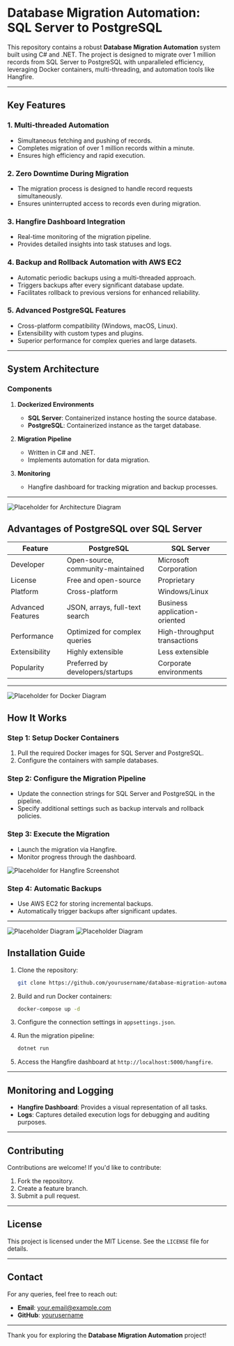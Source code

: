 # Database Migration Automation: SQL Server to PostgreSQL

This repository contains a robust **Database Migration Automation** system built using C# and .NET. The project is designed to migrate over 1 million records from SQL Server to PostgreSQL with unparalleled efficiency, leveraging Docker containers, multi-threading, and automation tools like Hangfire. 

---

## Key Features

### 1. Multi-threaded Automation
- Simultaneous fetching and pushing of records.
- Completes migration of over 1 million records within a minute.
- Ensures high efficiency and rapid execution.

### 2. Zero Downtime During Migration
- The migration process is designed to handle record requests simultaneously.
- Ensures uninterrupted access to records even during migration.

### 3. Hangfire Dashboard Integration
- Real-time monitoring of the migration pipeline.
- Provides detailed insights into task statuses and logs.

### 4. Backup and Rollback Automation with AWS EC2
- Automatic periodic backups using a multi-threaded approach.
- Triggers backups after every significant database update.
- Facilitates rollback to previous versions for enhanced reliability.

### 5. Advanced PostgreSQL Features
- Cross-platform compatibility (Windows, macOS, Linux).
- Extensibility with custom types and plugins.
- Superior performance for complex queries and large datasets.

---

## System Architecture

### Components
1. **Dockerized Environments**
   - **SQL Server**: Containerized instance hosting the source database.
   - **PostgreSQL**: Containerized instance as the target database.

2. **Migration Pipeline**
   - Written in C# and .NET.
   - Implements automation for data migration.

3. **Monitoring**
   - Hangfire dashboard for tracking migration and backup processes.

---

![Placeholder for Architecture Diagram](Images/6.png)

## Advantages of PostgreSQL over SQL Server

| Feature              | PostgreSQL                         | SQL Server                     |
|----------------------|------------------------------------|---------------------------------|
| Developer           | Open-source, community-maintained | Microsoft Corporation          |
| License             | Free and open-source              | Proprietary                    |
| Platform            | Cross-platform                    | Windows/Linux                  |
| Advanced Features   | JSON, arrays, full-text search    | Business application-oriented  |
| Performance         | Optimized for complex queries     | High-throughput transactions   |
| Extensibility       | Highly extensible                 | Less extensible                |
| Popularity          | Preferred by developers/startups  | Corporate environments         |

---

![Placeholder for Docker Diagram](Images/5.png)

## How It Works

### Step 1: Setup Docker Containers
1. Pull the required Docker images for SQL Server and PostgreSQL.
2. Configure the containers with sample databases.

### Step 2: Configure the Migration Pipeline
- Update the connection strings for SQL Server and PostgreSQL in the pipeline.
- Specify additional settings such as backup intervals and rollback policies.

### Step 3: Execute the Migration
- Launch the migration via Hangfire.
- Monitor progress through the dashboard.

![Placeholder for Hangfire Screenshot](Images/2.png)

### Step 4: Automatic Backups
- Use AWS EC2 for storing incremental backups.
- Automatically trigger backups after significant updates.

---

![Placeholder Diagram](Images/1.png)
![Placeholder Diagram](Images/4.png)

## Installation Guide

1. Clone the repository:
   ```bash
   git clone https://github.com/yourusername/database-migration-automation.git
   ```

2. Build and run Docker containers:
   ```bash
   docker-compose up -d
   ```

3. Configure the connection settings in `appsettings.json`.

4. Run the migration pipeline:
   ```bash
   dotnet run
   ```

5. Access the Hangfire dashboard at `http://localhost:5000/hangfire`.

---

## Monitoring and Logging

- **Hangfire Dashboard**: Provides a visual representation of all tasks.
- **Logs**: Captures detailed execution logs for debugging and auditing purposes.

---

## Contributing

Contributions are welcome! If you'd like to contribute:
1. Fork the repository.
2. Create a feature branch.
3. Submit a pull request.

---

## License

This project is licensed under the MIT License. See the `LICENSE` file for details.

---

## Contact

For any queries, feel free to reach out:
- **Email**: your.email@example.com
- **GitHub**: [yourusername](https://github.com/pvbgeek)

---

Thank you for exploring the **Database Migration Automation** project!

